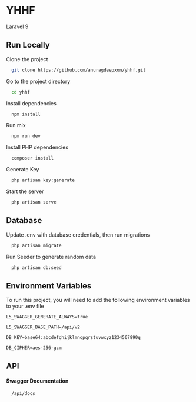 
# YHHF

Laravel 9 



## Run Locally

Clone the project

```bash
  git clone https://github.com/anuragdeepxon/yhhf.git
```

Go to the project directory

```bash
  cd yhhf
```

Install dependencies

```bash
  npm install
```

Run mix

```bash
  npm run dev
```

Install PHP dependencies

```bash
  composer install
```

Generate Key

```bash
  php artisan key:generate
```

Start the server

```bash
  php artisan serve
```


## Database

Update .env with database credentials, then run migrations

```bash
  php artisan migrate
```

Run Seeder to generate random data

```bash
  php artisan db:seed
```

## Environment Variables

To run this project, you will need to add the following environment variables to your .env file

`L5_SWAGGER_GENERATE_ALWAYS=true`

`L5_SWAGGER_BASE_PATH=/api/v2`

`DB_KEY=base64:abcdefghijklmnopqrstuvwxyz1234567890q`

`DB_CIPHER=aes-256-gcm`


## API 
#### Swagger Documentation
```http
  /api/docs
```


